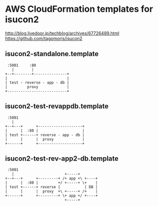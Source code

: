 # AWS CloudFormation templates for isucon2

http://blog.livedoor.jp/techblog/archives/67726489.html
https://github.com/tagomoris/isucon2

## isucon2-standalone.template

```
 :5001     :80
   |        |
+--+--------+---------------+
|                           |
| test - reverse - app - db |
|         proxy             |
+---------------------------+
```

## isucon2-test-revappdb.template

```
 :5001
   |
+--+---+      +--------------------+
|      |  :80 |                    |
| test +------+ reverse - app - db |
|      |      |  proxy             |
+------+      +--------------------+
```

## isucon2-test-rev-app2-db.template

```
 :5001
   |                       +-----+
+--+---+      +---------+ /+ app +\ +----+
|      |  :80 |         +/ +-----+ \+    |
| test +------+ reverse |           | DB |
|      |      |  proxy  +\ +-----+ /+    |
+------+      +---------+ \+ app +/ +----+
                           +-----+
```

